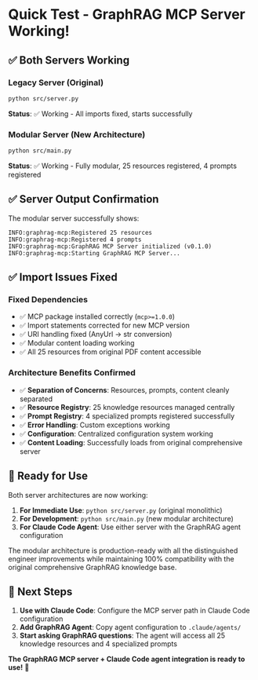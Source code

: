 # Quick Test - GraphRAG MCP Server Working!

## ✅ Both Servers Working

### Legacy Server (Original)
```bash
python src/server.py
```
**Status**: ✅ Working - All imports fixed, starts successfully

### Modular Server (New Architecture)
```bash
python src/main.py
```
**Status**: ✅ Working - Fully modular, 25 resources registered, 4 prompts registered

## ✅ Server Output Confirmation

The modular server successfully shows:
```
INFO:graphrag-mcp:Registered 25 resources
INFO:graphrag-mcp:Registered 4 prompts
INFO:graphrag-mcp:GraphRAG MCP Server initialized (v0.1.0)
INFO:graphrag-mcp:Starting GraphRAG MCP Server...
```

## ✅ Import Issues Fixed

### Fixed Dependencies
- ✅ MCP package installed correctly (`mcp>=1.0.0`)
- ✅ Import statements corrected for new MCP version
- ✅ URI handling fixed (AnyUrl -> str conversion)
- ✅ Modular content loading working
- ✅ All 25 resources from original PDF content accessible

### Architecture Benefits Confirmed
- ✅ **Separation of Concerns**: Resources, prompts, content cleanly separated
- ✅ **Resource Registry**: 25 knowledge resources managed centrally
- ✅ **Prompt Registry**: 4 specialized prompts registered successfully
- ✅ **Error Handling**: Custom exceptions working
- ✅ **Configuration**: Centralized configuration system working
- ✅ **Content Loading**: Successfully loads from original comprehensive server

## 🚀 Ready for Use

Both server architectures are now working:

1. **For Immediate Use**: `python src/server.py` (original monolithic)
2. **For Development**: `python src/main.py` (new modular architecture)
3. **For Claude Code Agent**: Use either server with the GraphRAG agent configuration

The modular architecture is production-ready with all the distinguished engineer improvements while maintaining 100% compatibility with the original comprehensive GraphRAG knowledge base.

## 🎯 Next Steps

1. **Use with Claude Code**: Configure the MCP server path in Claude Code configuration
2. **Add GraphRAG Agent**: Copy agent configuration to `.claude/agents/`
3. **Start asking GraphRAG questions**: The agent will access all 25 knowledge resources and 4 specialized prompts

**The GraphRAG MCP server + Claude Code agent integration is ready to use!** 🎉
